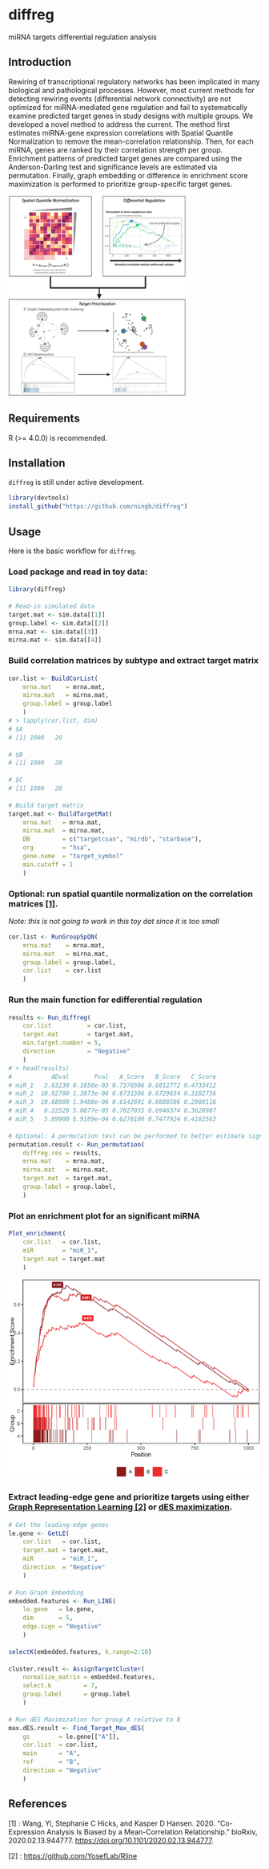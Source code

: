 
# diffreg
miRNA targets differential regulation analysis
<!-- badges: start -->
<!-- badges: end -->

## Introduction
Rewiring of transcriptional regulatory networks has been implicated in many biological and pathological processes. However, most current methods for detecting rewiring events (differential network connectivity) are not optimized for miRNA-mediated gene regulation and fail to systematically examine predicted target genes in study designs with multiple groups. We developed a novel method to address the current. The method first estimates miRNA-gene expression correlations with Spatial Quantile Normalization to remove the mean-correlation relationship. Then, for each miRNA, genes are ranked by their correlation strength per group. Enrichment patterns of predicted target genes are compared using the Anderson-Darling test and significance levels are estimated via permutation. Finally, graph embedding or difference in enrichment score maximization is performed to prioritize group-specific target genes. 

<img src="media/Workflow.png" height="400px" class="center"/>

## Requirements
R (>= 4.0.0) is recommended.

## Installation

`diffreg` is still under active development.

``` r
library(devtools)
install_github("https://github.com/ningb/diffreg")
```

## Usage
Here is the basic workflow for `diffreg`. 
### Load package and read in toy data:
``` r
library(diffreg)

# Read-in simulated data
target.mat <- sim.data[[1]]
group.label <- sim.data[[2]]
mrna.mat <- sim.data[[3]]
mirna.mat <- sim.data[[4]]
```
### Build correlation matrices by subtype and extract target matrix
```r
cor.list <- BuildCorList(
	mrna.mat    = mrna.mat,
	mirna.mat   = mirna.mat,
	group.label = group.label
	)
# > lapply(cor.list, dim)
# $A
# [1] 1000   20

# $B
# [1] 1000   20

# $C
# [1] 1000   20

# Build target matrix	
target.mat <- BuildTargetMat(
	mrna.mat   = mrna.mat,
	mirna.mat  = mirna.mat,
	DB         = c("targetcsan", "mirdb", "starbase"),
	org        = "hsa",
	gene.name  = "target_symbol"
	min.cutoff = 1
	)
```
### Optional: run spatial quantile normalization on the correlation matrices [[1]](#1).
*Note: this is not going to work in this toy dat since it is too small*
```r
cor.list <- RunGroupSpQN(
	mrna.mat    = mrna.mat,
	mirna.mat   = mirna.mat,
	group.label = group.label,
	cor.list    = cor.list
	)
```
### Run the main function for edifferential regulation
```r
results <- Run_diffreg(
	cor.list          = cor.list,
	target.mat        = target.mat,
	min.target.number = 5,
	direction         = "Negative"
	)
# > head(results)
#           ADval       Pval   A_Score   B_Score   C_Score
# miR_1   3.63230 8.1650e-03 0.7370506 0.6812772 0.4733412
# miR_2  10.92700 1.3873e-06 0.6731506 0.6729634 0.3102756
# miR_3  10.68900 1.9488e-06 0.6142691 0.6680506 0.2988116
# miR_4   8.22520 5.0877e-05 0.7027055 0.6946374 0.3628987
# miR_5   5.89900 6.9189e-04 0.6278100 0.7477924 0.4162563

# Optional: A permutation test can be performed to better estimate significance value
permutation.result <- Run_permutation(
	diffreg.res = results,
	mrna.mat    = mrna.mat,
	mirna.mat   = mirna.mat,
	target.mat  = target.mat,
	group.label = group.label,
	)
```
### Plot an enrichment plot for an significant miRNA
```r
Plot_enrichment(
	cor.list   = cor.list,
	miR        = "miR_1",
	target.mat = target.mat
	)
```
<img src="media/Diff_reg_example.png" height="400px" class="center"/>

###	Extract leading-edge gene and prioritize targets using either <u>Graph Representation Learning [[2]](#2)</u> or <u>dES maximization</u>.
```r
# Get the leading-edge genes
le.gene <- GetLE(
	cor.list   = cor.list,
	target.mat = target.mat,
	miR        = "miR_1",
	direction  = "Negative"
	)

# Run Graph Embedding
embedded.features <- Run_LINE(
	le.gene   = le.gene,
	dim       = 5,
	edge.sign = "Negative"
	)

selectK(embedded.features, k.range=2:10)

cluster.result <- AssignTargetCluster(
	normalize_matrix = embedded.features,
	select.k         = 7,
	group.label      = group.label
	)

# Run dES Maximization for group A relative to B
max.dES.result <- Find_Target_Max_dES(
	gs        = le.gene[["A"]],
	cor.list  = cor.list,
	main      = "A",
	ref       = "B",
	direction = "Negative"
	)
```
## References
<a id="1">[1]</a> :
Wang, Yi, Stephanie C Hicks, and Kasper D Hansen. 2020. “Co-Expression Analysis Is Biased by a Mean-Correlation Relationship.” bioRxiv, 2020.02.13.944777. https://doi.org/10.1101/2020.02.13.944777.

<a id="2">[2]</a> :
https://github.com/YosefLab/Rline